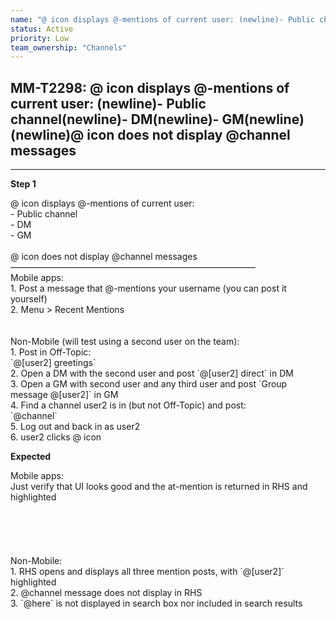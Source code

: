 ```yaml
---
name: "@ icon displays @-mentions of current user: (newline)- Public channel(newline)- DM(newline)- GM(newline)(newline)@ icon does not display @channel messages"
status: Active
priority: Low
team_ownership: "Channels"
---
```


## MM-T2298: @ icon displays @-mentions of current user: (newline)- Public channel(newline)- DM(newline)- GM(newline)(newline)@ icon does not display @channel messages

---

**Step 1**

@ icon displays @-mentions of current user:\
\- Public channel\
\- DM\
\- GM\
\
@ icon does not display @channel messages\
————————————————————————————\
Mobile apps:\
1\. Post a message that @-mentions your username (you can post it yourself)\
2\. Menu > Recent Mentions\
\
\
Non-Mobile (will test using a second user on the team):\
1\. Post in Off-Topic:\
\`@\[user2] greetings\`\
2\. Open a DM with the second user and post \`@\[user2] direct\` in DM\
3\. Open a GM with second user and any third user and post \`Group message @\[user2]\` in GM\
4\. Find a channel user2 is in (but not Off-Topic) and post:\
\`@channel\`\
5\. Log out and back in as user2\
6\. user2 clicks @ icon

**Expected**

Mobile apps:\
Just verify that UI looks good and the at-mention is returned in RHS and highlighted\
\
\
\
\
\
Non-Mobile:\
1\. RHS opens and displays all three mention posts, with \`@\[user2]\` highlighted\
2\. @channel message does not display in RHS\
3\. \`@here\` is not displayed in search box nor included in search results
